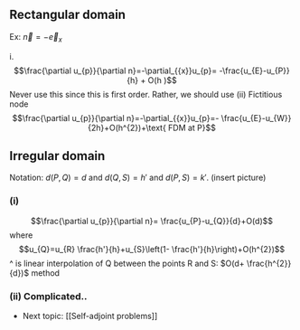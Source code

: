 ## Rectangular domain
Ex: $\vec{n}=-\vec{e}_{x}$

i.
$$\frac{\partial u_{p}}{\partial n}=-\partial_{{x}}u_{p}= -\frac{u_{E}-u_{P}}{h} + O(h )$$
Never use this since this is first order. Rather, we should use
(ii) Fictitious node
$$\frac{\partial u_{p}}{\partial n}=-\partial_{{x}}u_{p}=- \frac{u_{E}-u_{W}}{2h}+O(h^{2})+\text{ FDM at P}$$
## Irregular domain
Notation: $d(P,Q)=d$  and  $d(Q,S)=h'$  and  $d(P,S)=k'$. 
(insert picture)
### (i)
$$\frac{\partial u_{p}}{\partial n}= \frac{u_{P}-u_{Q}}{d}+O(d)$$
where 
$$u_{Q}=u_{R} \frac{h'}{h}+u_{S}\left(1- \frac{h'}{h}\right)+O(h^{2})$$
^ is linear interpolation of Q between the points R and S: $O(d+ \frac{h^{2}}{d})$ method
### (ii) Complicated..

* Next topic: [[Self-adjoint problems]]